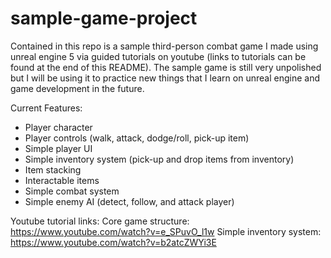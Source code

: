 # sample-game-project
Contained in this repo is a sample third-person combat game I made using unreal engine 5 via guided tutorials on youtube (links to tutorials can be found at the end of this README). The sample game is still very unpolished but I will be using it to practice new things that I learn on unreal engine and game development in the future.

Current Features:
- Player character
- Player controls (walk, attack, dodge/roll, pick-up item)
- Simple player UI
- Simple inventory system (pick-up and drop items from inventory)
- Item stacking
- Interactable items
- Simple combat system
- Simple enemy AI (detect, follow, and attack player)





Youtube tutorial links:
Core game structure: https://www.youtube.com/watch?v=e_SPuvO_l1w
Simple inventory system: https://www.youtube.com/watch?v=b2atcZWYi3E
